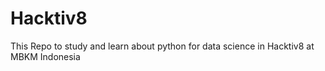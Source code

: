 # Hacktiv8
This Repo to study and learn about python for data science in Hacktiv8 at MBKM Indonesia
